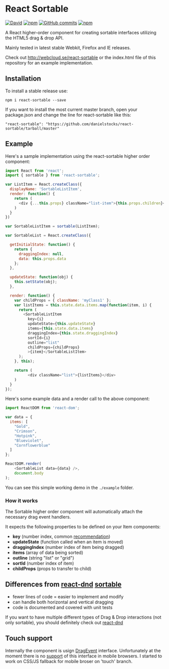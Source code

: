 # React Sortable


[![David](https://david-dm.org/danielstocks/react-sortable.svg)](https://david-dm.org/danielstocks/react-sortable)
[![npm](https://img.shields.io/npm/v/react-sortable.svg)](https://www.npmjs.com/package/react-sortable)
[![GitHub commits](https://img.shields.io/github/commits-since/danielstocks/react-sortable/1.2.0.svg?maxAge=2592000)]()
[![npm](https://img.shields.io/npm/dt/react-sortable.svg?maxAge=2592000)](https://www.npmjs.com/package/react-sortable)


A React higher-order component for creating sortable interfaces
utilizing the HTML5 drag & drop API.

Mainly tested in latest stable Webkit, Firefox and IE releases.

Check out http://webcloud.se/react-sortable or the index.html file of this repository
for an example implementation.

## Installation

To install a stable release use:

`npm i react-sortable --save`

If you want to install the most current master branch, open your package.json and change the line for react-sortable like this:

 `"react-sortable": "https://github.com/danielstocks/react-sortable/tarball/master"`

## Example

Here's a sample implementation using the react-sortable higher order component:

```js
import React from 'react';
import { sortable } from 'react-sortable';

var ListItem = React.createClass({
  displayName: 'SortableListItem',
  render: function() {
    return (
      <div {...this.props} className="list-item">{this.props.children}</div>
    )
  }
})

var SortableListItem = sortable(ListItem);

var SortableList = React.createClass({

  getInitialState: function() {
    return {
      draggingIndex: null,
      data: this.props.data
    };
  },

  updateState: function(obj) {
    this.setState(obj);
  },

  render: function() {
    var childProps = { className: 'myClass1' };
    var listItems = this.state.data.items.map(function(item, i) {
      return (
        <SortableListItem
          key={i}
          updateState={this.updateState}
          items={this.state.data.items}
          draggingIndex={this.state.draggingIndex}
          sortId={i}
          outline="list"
          childProps={childProps}
          >{item}</SortableListItem>
      );
    }, this);

    return (
          <div className="list">{listItems}</div>
    )
  }
});

```

Here's some example data and a render call to the above component:

```js
import ReactDOM from 'react-dom';

var data = {
  items: [
    "Gold",
    "Crimson",
    "Hotpink",
    "Blueviolet",
    "Cornflowerblue"
  ]
};

ReactDOM.render(
    <SortableList data={data} />,
    document.body
);
```

You can see this simple working demo in the `./example` folder.

### How it works

The Sortable higher order component will automatically attach the necessary drag event handlers.

It expects the following properties to be defined on your Item components:

- **key** (number index, common [recommendation](http://facebook.github.io/react/docs/reconciliation.html#keys))             
- **updateState** (function called when an item is moved)
- **draggingIndex** (number index of item being dragged)
- **items** (array of data being sorted)
- **outline** (string "list" or "grid")
- **sortId** (number index of item)
- **childProps** (props to transfer to child)


## Differences from [react-dnd](http://gaearon.github.io/react-dnd) [sortable](http://gaearon.github.io/react-dnd/examples-sortable-simple.html)
- fewer lines of code = easier to implement and modify
- can handle both horizontal and vertical dragging
- code is documented and covered with unit tests

If you want to have multiple different types of Drag & Drop interactions (not only sortable), you should definitely check out [react-dnd](http://gaearon.github.io/react-dnd)

## Touch support

Internally the component is usign [DragEvent](https://developer.mozilla.org/en-US/docs/Web/API/DragEvent) interface.
Unfortunately at the moment there is no [support](https://developer.mozilla.org/en-US/docs/Web/API/DragEvent#Browser_compatibility) of this interface in mobile browsers. I started to work on CSS/JS fallback for mobile broser on 'touch' branch.
